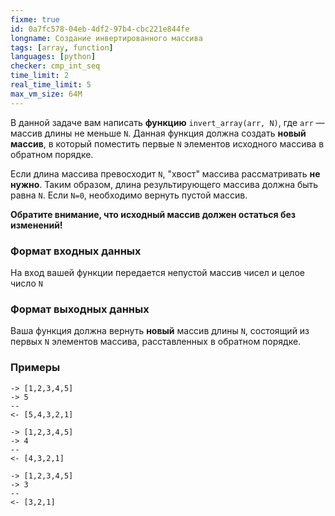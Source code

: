 ```yaml
---
fixme: true
id: 0a7fc578-04eb-4df2-97b4-cbc221e844fe
longname: Создание инвертированного массива
tags: [array, function]
languages: [python]
checker: cmp_int_seq
time_limit: 2
real_time_limit: 5
max_vm_size: 64M
---
```


В данной задаче вам написать **функцию** `invert_array(arr, N)`, где `arr` — массив длины не меньше `N`. 
Данная функция должна создать **новый массив**, в который поместить первые `N` элементов исходного массива в обратном порядке. 

Если длина массива превосходит `N`, "хвост" массива рассматривать **не нужно**. 
Таким образом, длина результирующего массива должна быть равна `N`. Если `N=0`, необходимо вернуть пустой массив.

**Обратите внимание, что исходный массив должен остаться без изменений!**

### Формат входных данных

На вход вашей функции передается непустой массив чисел и целое число `N`

### Формат выходных данных

Ваша функция должна вернуть **новый** массив длины `N`, состоящий из первых `N` элементов массива, расставленных в обратном порядке.

### Примеры

```
-> [1,2,3,4,5]
-> 5
--
<- [5,4,3,2,1]
```

```
-> [1,2,3,4,5]
-> 4
--
<- [4,3,2,1]
```

```
-> [1,2,3,4,5]
-> 3
--
<- [3,2,1]
```

